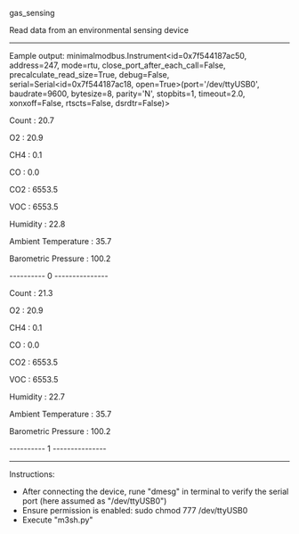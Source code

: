 gas_sensing


Read data from an environmental sensing device

----------------------------------------

Eample output:
minimalmodbus.Instrument<id=0x7f544187ac50, address=247, mode=rtu, close_port_after_each_call=False, precalculate_read_size=True, debug=False, serial=Serial<id=0x7f544187ac18, open=True>(port='/dev/ttyUSB0', baudrate=9600, bytesize=8, parity='N', stopbits=1, timeout=2.0, xonxoff=False, rtscts=False, dsrdtr=False)>

Count :  20.7

O2 :  20.9

CH4 :  0.1

CO :  0.0

CO2 :  6553.5

VOC :  6553.5

Humidity :  22.8

Ambient Temperature :  35.7

Barometric Pressure :  100.2

---------- 0 ---------------

Count :  21.3

O2 :  20.9

CH4 :  0.1

CO :  0.0

CO2 :  6553.5

VOC :  6553.5

Humidity :  22.7

Ambient Temperature :  35.7

Barometric Pressure :  100.2

---------- 1 ---------------

----------------------------------------

Instructions:
- After connecting the device, rune "dmesg" in terminal to verify the serial port (here assumed as "/dev/ttyUSB0")
- Ensure permission is enabled: sudo chmod 777 /dev/ttyUSB0
- Execute "m3sh.py"
